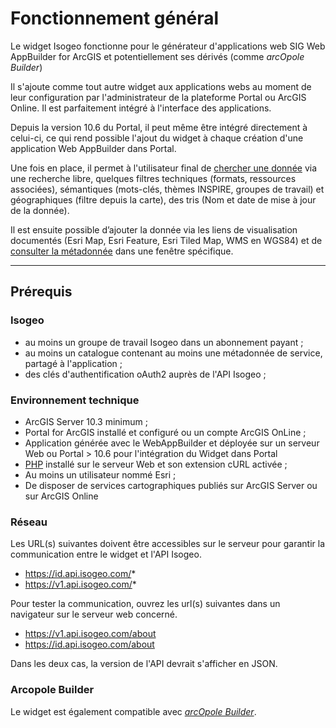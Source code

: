 # Fonctionnement général

Le widget Isogeo fonctionne pour le générateur d'applications web SIG Web AppBuilder for ArcGIS et potentiellement ses dérivés (comme _arcOpole Builder_)

Il s'ajoute comme tout autre widget aux applications webs au moment de leur configuration par l'administrateur de la plateforme Portal ou ArcGIS Online. Il est parfaitement intégré à l'interface des applications.

Depuis la version 10.6 du Portal, il peut même être intégré directement à celui-ci, ce qui rend possible l'ajout du widget à chaque création d'une application Web AppBuilder dans Portal.

Une fois en place, il permet à l'utilisateur final de [chercher une donnée](/usage/search.md) via une recherche libre, quelques filtres techniques (formats, ressources associées), sémantiques (mots-clés, thèmes INSPIRE, groupes de travail) et géographiques (filtre depuis la carte), des tris (Nom et date de mise à jour de la donnée). 

Il est ensuite possible d’ajouter la donnée via les liens de visualisation documentés (Esri Map, Esri Feature, Esri Tiled Map, WMS en WGS84) et de [consulter la métadonnée](/usage/metadata.md) dans une fenêtre spécifique.

---

## Prérequis

### Isogeo

* au moins un groupe de travail Isogeo dans un abonnement payant ;
* au moins un catalogue contenant au moins une métadonnée de service, partagé à l'application ;
* des clés d'authentification oAuth2 auprès de l'API Isogeo ;

### Environnement technique

* ArcGIS Server 10.3 minimum ;
* Portal for ArcGIS installé et configuré ou un compte ArcGIS OnLine ;
* Application générée avec le WebAppBuilder et déployée sur un serveur Web ou Portal > 10.6 pour l'intégration du Widget dans Portal
* [PHP](https://secure.php.net/) installé sur le serveur Web et son extension cURL activée ;
* Au moins un utilisateur nommé Esri ;
* De disposer de services cartographiques publiés sur ArcGIS Server ou sur ArcGIS Online

### Réseau

Les URL(s) suivantes doivent être accessibles sur le serveur pour garantir la communication entre le widget et l'API Isogeo.

* https://id.api.isogeo.com/*
* https://v1.api.isogeo.com/*

Pour tester la communication, ouvrez les url(s) suivantes dans un navigateur sur le serveur web concerné.

* https://v1.api.isogeo.com/about
* https://id.api.isogeo.com/about  

 Dans les deux cas, la version de l'API devrait s'afficher en JSON.

### Arcopole Builder

Le widget est également compatible avec [_arcOpole Builder_](https://www.arcopole.fr/generateur-applications-arcopole-builder.aspx).